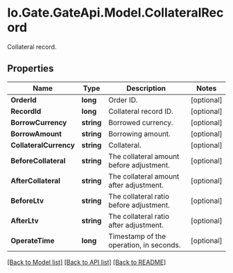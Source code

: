
# Io.Gate.GateApi.Model.CollateralRecord

Collateral record.

## Properties

Name | Type | Description | Notes
------------ | ------------- | ------------- | -------------
**OrderId** | **long** | Order ID. | [optional] 
**RecordId** | **long** | Collateral record ID. | [optional] 
**BorrowCurrency** | **string** | Borrowed currency. | [optional] 
**BorrowAmount** | **string** | Borrowing amount. | [optional] 
**CollateralCurrency** | **string** | Collateral. | [optional] 
**BeforeCollateral** | **string** | The collateral amount before adjustment. | [optional] 
**AfterCollateral** | **string** | The collateral amount after adjustment. | [optional] 
**BeforeLtv** | **string** | The collateral ratio before adjustment. | [optional] 
**AfterLtv** | **string** | The collateral ratio after adjustment. | [optional] 
**OperateTime** | **long** | Timestamp of the operation, in seconds. | [optional] 

[[Back to Model list]](../README.md#documentation-for-models)
[[Back to API list]](../README.md#documentation-for-api-endpoints)
[[Back to README]](../README.md)

